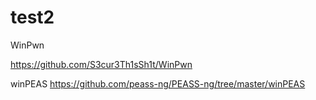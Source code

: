# test2


WinPwn

https://github.com/S3cur3Th1sSh1t/WinPwn


winPEAS
https://github.com/peass-ng/PEASS-ng/tree/master/winPEAS
